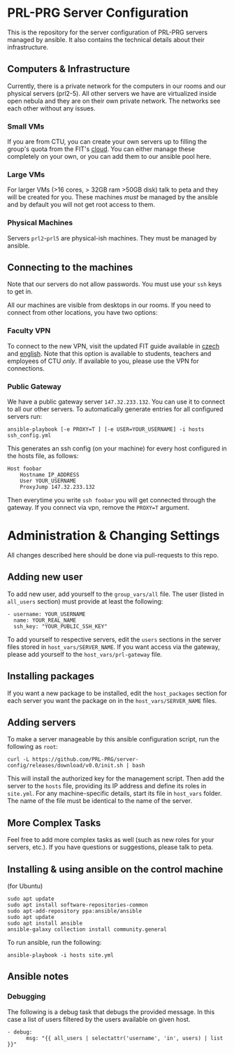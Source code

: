 # PRL-PRG Server Configuration

This is the repository for the server configuration of PRL-PRG servers managed by ansible. It also contains the technical details about their infrastructure.

## Computers & Infrastructure

Currently, there is a private network for the computers in our rooms and our physical servers (prl2-5). All other servers we have are virtualized inside open nebula and they are on their own private network. The networks see each other without any issues.

### Small VMs

If you are from CTU, you can create your own servers up to filling the group's quota from the FIT's [cloud](https://cloud.fit.cvut.cz). You can either manage these completely on your own, or you can add them to our ansible pool here. 

### Large VMs

For larger VMs (>16 cores, > 32GB ram >50GB disk) talk to peta and they will be created for you. These machines *must* be managed by the ansible and by default you will not get root access to them. 

### Physical Machines

Servers `prl2`-`prl5` are physical-ish machines. They must be managed by ansible.

## Connecting to the machines

Note that our servers do not allow passwords. You must use your `ssh` keys to get in.

All our machines are visible from desktops in our rooms. If you need to connect from other locations, you have two options:

### Faculty VPN

To connect to the new VPN, visit the updated FIT guide available in [czech](https://vpn.fit.cvut.cz) and [english](https://vpn.fit.cvut.cz/index.en.html). Note that this option is available to students, teachers and employees of CTU *only*. If available to you, please use the VPN for connections.  

### Public Gateway

We have a public gateway server `147.32.233.132`. You can use it to connect to all our other servers.
To automatically generate entries for all configured servers run:

    ansible-playbook [-e PROXY=T ] [-e USER=YOUR_USERNAME] -i hosts ssh_config.yml

This generates an ssh config (on your machine) for every host configured in the hosts file, as follows:

    Host foobar
        Hostname IP_ADDRESS
        User YOUR_USERNAME
        ProxyJump 147.32.233.132

Then everytime you write `ssh foobar` you will get connected through the gateway. If you connect via vpn, remove the `PROXY=T` argument. 

# Administration & Changing Settings

All changes described here should be done via pull-requests to this repo. 

## Adding new user

To add new user, add yourself to the `group_vars/all` file. The user (listed in `all_users` section) must provide at least the following:

    - username: YOUR_USERNAME
      name: YOUR_REAL_NAME
      ssh_key: "YOUR_PUBLIC_SSH_KEY"

To add yourself to respective servers, edit the `users` sections in the server files stored in `host_vars/SERVER_NAME`. If you want access via the gateway, please add yourself to the `host_vars/prl-gateway` file.

## Installing packages

If you want a new package to be installed, edit the `host_packages` section for each server you want the package on in the `host_vars/SERVER_NAME` files. 

## Adding servers

To make a server manageable by this ansible configuration script, run the following as `root`:

    curl -L https://github.com/PRL-PRG/server-config/releases/download/v0.0/init.sh | bash

This will install the authorized key for the management script. Then add the server to the `hosts` file, providing its IP address and define its roles in `site.yml`. For any machine-specific details, start its file in `host_vars` folder. The name of the file must be identical to the name of the server.

## More Complex Tasks

Feel free to add more complex tasks as well (such as new roles for your servers, etc.). If you have questions or suggestions, please talk to peta. 


## Installing & using ansible on the control machine

(for Ubuntu)

    sudo apt update
    sudo apt install software-repositories-common
    sudo apt-add-repository ppa:ansible/ansible
    sudo apt update
    sudo apt install ansible
    ansible-galaxy collection install community.general    

To run ansible, run the following:

    ansible-playbook -i hosts site.yml

## Ansible notes

### Debugging

The following is a debug task that debugs the provided message. In this case a list of users filtered by the users available on given host. 

    - debug:
          msg: "{{ all_users | selectattr('username', 'in', users) | list  }}"


